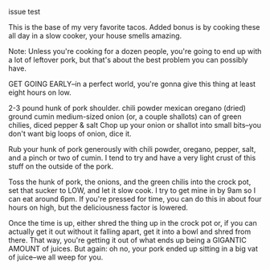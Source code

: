 issue test

This is the base of my very favorite tacos. Added bonus is by cooking these all day in a slow cooker, your house smells amazing.

Note: Unless you're cooking for a dozen people, you're going to end up with a lot of leftover pork, but that's about the best problem you can possibly have.

GET GOING EARLY–in a perfect world, you're gonna give this thing at least eight hours on low.

2-3 pound hunk of pork shoulder.
chili powder
mexican oregano (dried)
ground cumin
medium-sized onion (or, a couple shallots)
can of green chilies, diced
pepper & salt
Chop up your onion or shallot into small bits–you don't want big loops of onion, dice it.

Rub your hunk of pork generously with chili powder, oregano, pepper, salt, and a pinch or two of cumin. I tend to try and have a very light crust of this stuff on the outside of the pork.

Toss the hunk of pork, the onions, and the green chilis into the crock pot, set that sucker to LOW, and let it slow cook. I try to get mine in by 9am so I can eat around 6pm. If you're pressed for time, you can do this in about four hours on high, but the deliciousness factor is lowered.

Once the time is up, either shred the thing up in the crock pot or, if you can actually get it out without it falling apart, get it into a bowl and shred from there. That way, you're getting it out of what ends up being a GIGANTIC AMOUNT of juices. But again: oh no, your pork ended up sitting in a big vat of juice–we all weep for you.
